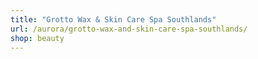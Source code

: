 ```yaml
---
title: "Grotto Wax & Skin Care Spa Southlands"
url: /aurora/grotto-wax-and-skin-care-spa-southlands/
shop: beauty
---
```


